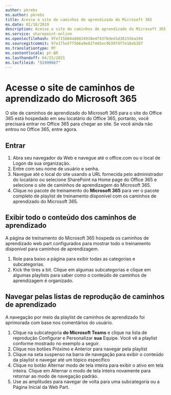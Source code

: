 ```yaml
---
author: pkrebs
ms.author: pkrebs
title: Acesse o site de caminhos de aprendizado do Microsoft 365
ms.date: 02/18/2019
description: Acesse o site de caminhos de aprendizado do Microsoft 365
ms.service: sharepoint-online
ms.openlocfilehash: 9fe715b04a86024938e4f4376ded1d381556a194
ms.sourcegitcommit: 97e175e5ff5b6a9e0274d5ec9b39fdf7e18eb387
ms.translationtype: MT
ms.contentlocale: pt-BR
ms.lasthandoff: 04/25/2021
ms.locfileid: "51999667"
---
```

# <a name="go-to-the-microsoft-365-learning-pathways-site"></a>Acesse o site de caminhos de aprendizado do Microsoft 365

O site de caminhos de aprendizado do Microsoft 365 para o site do Office 365 está hospedado em seu locatário do Office 365, portanto, você precisará entrar no Office 365 para chegar ao site. Se você ainda não entrou no Office 365, entre agora. 

## <a name="sign-in"></a>Entrar  

1.  Abra seu navegador da Web e navegue até o office.com ou o local de Logon da sua organização. 
2.  Entre com seu nome de usuário e senha.
3.  Navegue até o local do site usando a URL fornecida pelo administrador do locatário ou selecione SharePoint na Home page do Office 365 e selecione o site de caminhos de aprendizagem do Microsoft 365. 
5. Clique no pacote de treinamento do **Microsoft 365** para ver o pacote completo de playlist de treinamento disponível com os caminhos de aprendizado do Microsoft 365. 

## <a name="view-all-the-learning-pathways-content"></a>Exibir todo o conteúdo dos caminhos de aprendizado
A página de treinamento do Microsoft 365 hospeda os caminhos de aprendizado web part configurados para mostrar todo o treinamento disponível para caminhos de aprendizagem. 

1. Role para baixo a página para exibir todas as categorias e subcategorias.
2. Kick the tires a bit. Clique em algumas subcategorias e clique em algumas playlists para saber como o conteúdo de caminhos de aprendizagem é organizado. 

## <a name="navigate-through-learning-pathways-playlists"></a>Navegar pelas listas de reprodução de caminhos de aprendizado
A navegação por meio da playlist de caminhos de aprendizado foi aprimorada com base nos comentários do usuário. 

1. Clique na subcategoria **do Microsoft Teams** e clique na lista de reprodução Configurar e Personalizar **sua** Equipe. Você vê a playlist conforme mostrado no exemplo a seguir.
2. Clique nos botões Próximo e Anterior para navegar pela playlist
3. Clique na seta suspenso na barra de navegação para exibir o conteúdo da playlist e navegar até um tópico específico
4. Clique no botão Alternar modo de tela inteira para exibir o ativo em tela inteira. Clique em Alternar o modo de tela inteira novamente para retornar ao modo de navegação padrão.
5. Use as amplitudes para navegar de volta para uma subcategoria ou a Página Inicial da Web Part.  


